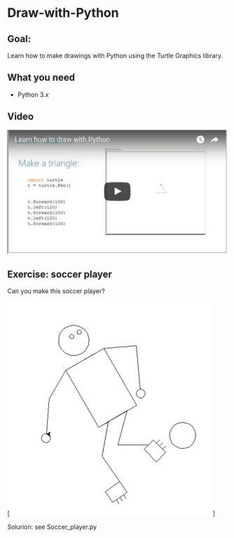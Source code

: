 # Draw-with-Python

## Goal: ##
Learn how to make drawings with Python using the Turtle Graphics library. 


## What you need ##
- Python 3.x


## Video ##
[![Step-by-step tutorial](https://github.com/LekkerPrutsen/Draw-with-Python/blob/master/images/Youtube_turtle_video.png)](https://youtu.be/qZr_27tvujg)


## Exercise: soccer player ##
Can you make this soccer player?

[![Soccer player](https://github.com/LekkerPrutsen/Draw-with-Python/blob/master/images/Soccer_player.png)]


Solurion: see Soccer_player.py

